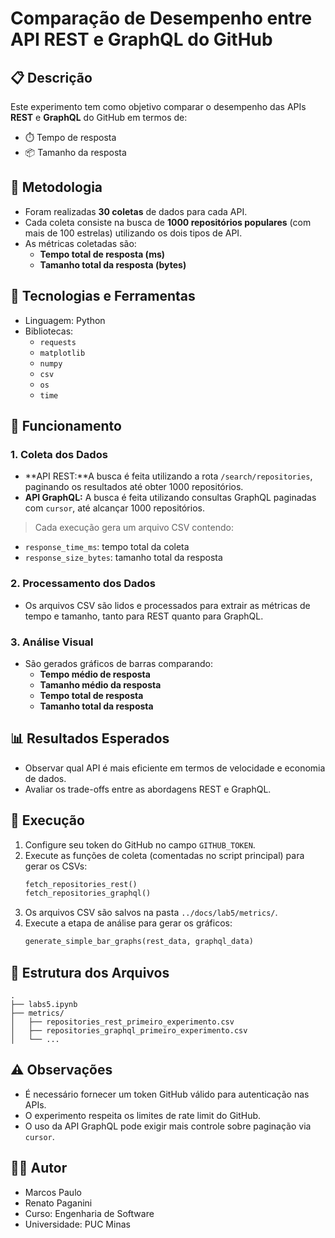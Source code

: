 # Comparação de Desempenho entre API REST e GraphQL do GitHub

## 📋 Descrição

Este experimento tem como objetivo comparar o desempenho das APIs **REST** e **GraphQL** do GitHub em termos de:

- ⏱️ Tempo de resposta
- 📦 Tamanho da resposta

## 🔬 Metodologia

- Foram realizadas **30 coletas** de dados para cada API.
- Cada coleta consiste na busca de **1000 repositórios populares** (com mais de 100 estrelas) utilizando os dois tipos de API.
- As métricas coletadas são:
  - **Tempo total de resposta (ms)**
  - **Tamanho total da resposta (bytes)**

## 🔧 Tecnologias e Ferramentas

- Linguagem: Python
- Bibliotecas:
  - `requests`
  - `matplotlib`
  - `numpy`
  - `csv`
  - `os`
  - `time`

## 🧠 Funcionamento

### 1. Coleta dos Dados

- **API REST:**A busca é feita utilizando a rota `/search/repositories`, paginando os resultados até obter 1000 repositórios.
- **API GraphQL:**
  A busca é feita utilizando consultas GraphQL paginadas com `cursor`, até alcançar 1000 repositórios.

> Cada execução gera um arquivo CSV contendo:

- `response_time_ms`: tempo total da coleta
- `response_size_bytes`: tamanho total da resposta

### 2. Processamento dos Dados

- Os arquivos CSV são lidos e processados para extrair as métricas de tempo e tamanho, tanto para REST quanto para GraphQL.

### 3. Análise Visual

- São gerados gráficos de barras comparando:
  - **Tempo médio de resposta**
  - **Tamanho médio da resposta**
  - **Tempo total de resposta**
  - **Tamanho total da resposta**

## 📊 Resultados Esperados

- Observar qual API é mais eficiente em termos de velocidade e economia de dados.
- Avaliar os trade-offs entre as abordagens REST e GraphQL.

## 🚀 Execução

1. Configure seu token do GitHub no campo `GITHUB_TOKEN`.
2. Execute as funções de coleta (comentadas no script principal) para gerar os CSVs:
   ```python
   fetch_repositories_rest()
   fetch_repositories_graphql()
   ```
3. Os arquivos CSV são salvos na pasta `../docs/lab5/metrics/`.
4. Execute a etapa de análise para gerar os gráficos:
   ```python
   generate_simple_bar_graphs(rest_data, graphql_data)
   ```

## 📂 Estrutura dos Arquivos

```
.
├── labs5.ipynb
├── metrics/
│   ├── repositories_rest_primeiro_experimento.csv
│   ├── repositories_graphql_primeiro_experimento.csv
│   └── ...
```

## ⚠️ Observações

- É necessário fornecer um token GitHub válido para autenticação nas APIs.
- O experimento respeita os limites de rate limit do GitHub.
- O uso da API GraphQL pode exigir mais controle sobre paginação via `cursor`.

## 👨‍💻 Autor

- Marcos Paulo
- Renato Paganini
- Curso: Engenharia de Software
- Universidade: PUC Minas
